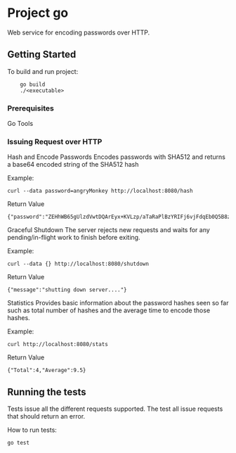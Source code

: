 # Project go

Web service for encoding passwords over HTTP.

## Getting Started

To build and run project:
```
	go build
	./<executable>
```

### Prerequisites

Go Tools


### Issuing Request over HTTP

Hash and Encode Passwords
Encodes passwords with SHA512 and returns a base64 encoded string of the SHA512 hash

Example:

```
curl --data password=angryMonkey http://localhost:8080/hash
```

Return Value

```
{"password":"ZEHhWB65gUlzdVwtDQArEyx+KVLzp/aTaRaPlBzYRIFj6vjFdqEb0Q5B8zVKCZ0vKbZPZklJz0Fd7su2A+gf7Q=="}
```

Graceful Shutdown
The server rejects new requests and waits for any pending/in-flight work to finish before exiting.

Example:

```
curl --data {} http://localhost:8080/shutdown
```

Return Value

```
{"message":"shutting down server...."}
```

Statistics
Provides basic information about the password hashes seen so far such as total number of hashes and the average time to encode those hashes.

Example:
```
curl http://localhost:8080/stats
```

Return Value

```
{"Total":4,"Average":9.5}
```

## Running the tests
Tests issue all the different requests supported.  The test all issue requests that should return an error.

How to run tests:

```
go test
```